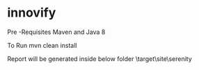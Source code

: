 # innovify

Pre -Requisites 
Maven and Java 8

To Run
mvn clean install

Report will be generated inside below folder
\target\site\serenity
